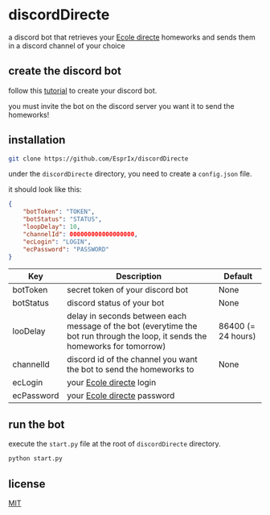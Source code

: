 # discordDirecte
a discord bot that retrieves your [Ecole directe](https://ecoledirecte.com) homeworks and sends them in a discord channel of your choice

## create the discord bot
follow this [tutorial](https://discordpy.readthedocs.io/en/stable/discord.html) to create your discord bot.

you must invite the bot on the discord server you want it to send the homeworks!

## installation
```bash
git clone https://github.com/EsprIx/discordDirecte
```
under the ```discordDirecte``` directory, you need to create a ```config.json``` file.

it should look like this:
```json
{
    "botToken": "TOKEN",
    "botStatus": "STATUS",
    "loopDelay": 10,
    "channelId": 000000000000000000,
    "ecLogin": "LOGIN",
    "ecPassword": "PASSWORD"
}
```
| Key | Description | Default |
|---|---|---|
| botToken | secret token of your discord bot | None |
| botStatus | discord status of your bot | None |
| looDelay | delay in seconds between each message of the bot (everytime the bot run through the loop, it sends the homeworks for tomorrow) | 86400 (= 24 hours) |
| channelId | discord id of the channel you want the bot to send the homeworks to | None |
| ecLogin | your [Ecole directe](https://ecoledirecte.com) login |
| ecPassword | your [Ecole directe](https://ecoledirecte.com) password |

## run the bot
execute the ```start.py``` file at the root of ```discordDirecte``` directory.
```bash
python start.py
```

## license
[MIT](https://choosealicense.com/licenses/mit/)